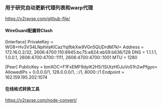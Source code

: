 ### 用于研究自动更新代理列表和warp代理
https://v2rayse.com/github-file/

#### WireGuard配置转Clash
[Interface]
PrivateKey = WO8+Hv3V34LNphVaKICazYsjfbkXw9VGn5QUDrdM7kI=
Address = 172.16.0.2/32, 2606:4700:110:8945:bc75:e824:eb59:b636/128
DNS = 1.1.1.1, 1.0.0.1, 2606:4700:4700::1111, 2606:4700:4700::1001
MTU = 1280

[Peer]
PublicKey = bmXOC+F1FxEMF9dyiK2H5/1SUtzH0JuVo51h2wPfgyo=
AllowedIPs = 0.0.0.0/1, 128.0.0.0/1, ::/1, 8000::/1
Endpoint = 162.159.195.202:1074

#### 在线格式转换工具
https://v2rayse.com/node-convert/
